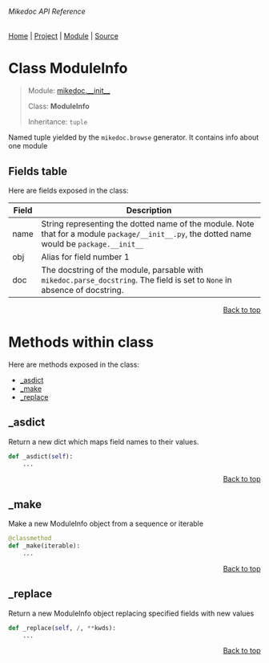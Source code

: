 ###### Mikedoc API Reference
[Home](/docs/api/README.md) | [Project](/README.md) | [Module](/docs/api/modules/mikedoc/__init__/README.md) | [Source](/mikedoc/__init__.py)

# Class ModuleInfo
> Module: [mikedoc.\_\_init\_\_](/docs/api/modules/mikedoc/__init__/README.md)
>
> Class: **ModuleInfo**
>
> Inheritance: `tuple`

Named tuple yielded by the `mikedoc.browse` generator. 
It contains info about one module

## Fields table
Here are fields exposed in the class:

| Field | Description |
| --- | --- |
| name | String representing the dotted name of the module. Note that for a module `package/__init__.py`, the dotted name would be `package.__init__` |
| obj | Alias for field number 1 |
| doc | The docstring of the module, parsable with `mikedoc.parse_docstring`. The field is set to `None` in absence of docstring. |

<p align="right"><a href="#mikedoc-api-reference">Back to top</a></p>

# Methods within class
Here are methods exposed in the class:
- [\_asdict](#_asdict)
- [\_make](#_make)
- [\_replace](#_replace)

## \_asdict
Return a new dict which maps field names to their values.

```python
def _asdict(self):
    ...
```

<p align="right"><a href="#mikedoc-api-reference">Back to top</a></p>

## \_make
Make a new ModuleInfo object from a sequence or iterable

```python
@classmethod
def _make(iterable):
    ...
```

<p align="right"><a href="#mikedoc-api-reference">Back to top</a></p>

## \_replace
Return a new ModuleInfo object replacing specified fields with new values

```python
def _replace(self, /, **kwds):
    ...
```

<p align="right"><a href="#mikedoc-api-reference">Back to top</a></p>
